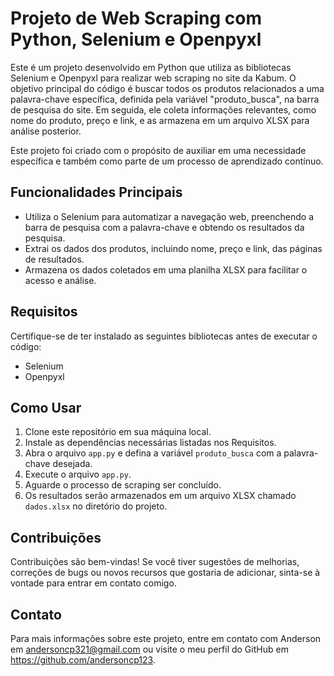 # Projeto de Web Scraping com Python, Selenium e Openpyxl

Este é um projeto desenvolvido em Python que utiliza as bibliotecas Selenium e Openpyxl para realizar web scraping no site da Kabum. O objetivo principal do código é buscar todos os produtos relacionados a uma palavra-chave específica, definida pela variável "produto_busca", na barra de pesquisa do site. Em seguida, ele coleta informações relevantes, como nome do produto, preço e link, e as armazena em um arquivo XLSX para análise posterior.

Este projeto foi criado com o propósito de auxiliar em uma necessidade específica e também como parte de um processo de aprendizado contínuo.

## Funcionalidades Principais

- Utiliza o Selenium para automatizar a navegação web, preenchendo a barra de pesquisa com a palavra-chave e obtendo os resultados da pesquisa.
- Extrai os dados dos produtos, incluindo nome, preço e link, das páginas de resultados.
- Armazena os dados coletados em uma planilha XLSX para facilitar o acesso e análise.

## Requisitos

Certifique-se de ter instalado as seguintes bibliotecas antes de executar o código:

- Selenium
- Openpyxl

## Como Usar

1. Clone este repositório em sua máquina local.
2. Instale as dependências necessárias listadas nos Requisitos.
3. Abra o arquivo `app.py` e defina a variável `produto_busca` com a palavra-chave desejada.
4. Execute o arquivo `app.py`.
5. Aguarde o processo de scraping ser concluído.
6. Os resultados serão armazenados em um arquivo XLSX chamado `dados.xlsx` no diretório do projeto.

## Contribuições

Contribuições são bem-vindas! Se você tiver sugestões de melhorias, correções de bugs ou novos recursos que gostaria de adicionar, sinta-se à vontade para entrar em contato comigo.

## Contato

Para mais informações sobre este projeto, entre em contato com Anderson em andersoncp321@gmail.com ou visite o meu perfil do GitHub em https://github.com/andersoncp123.
